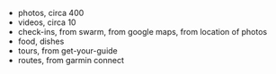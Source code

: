 * photos, circa 400
* videos, circa 10
* check-ins, from swarm, from google maps, from location of photos
* food, dishes
* tours, from get-your-guide
* routes, from garmin connect
